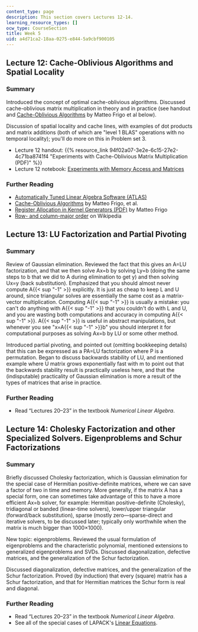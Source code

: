 ```yaml
---
content_type: page
description: This section covers Lectures 12-14.
learning_resource_types: []
ocw_type: CourseSection
title: Week 5
uid: a4d71ca2-18aa-0275-e844-5a9cbf900105
---
```


Lecture 12: Cache-Oblivious Algorithms and Spatial Locality
-----------------------------------------------------------

### Summary

Introduced the concept of optimal cache-oblivious algorithms. Discussed cache-oblivious matrix multiplication in theory and in practice (see handout and [Cache-Oblivious Algorithms](http://citeseerx.ist.psu.edu/viewdoc/summary?doi=10.1.1.34.7911) by Matteo Frigo et al below).

Discussion of spatial locality and cache lines, with examples of dot products and matrix additions (both of which are "level 1 BLAS" operations with no temporal locality); you'll do more on this in Problem set 3.

*   Lecture 12 handout: {{% resource_link 94f02a07-3e2e-6c15-27e2-4c71ba8741f4 "Experiments with Cache-Oblivious Matrix Multiplication (PDF)" %}}
*   Lecture 12 notebook: [Experiments with Memory Access and Matrices](http://nbviewer.jupyter.org/github/mitmath/18335/blob/master/notes/Memory-and-Matrices.ipynb)

### Further Reading

*   [Automatically Tuned Linear Algebra Software (ATLAS)](http://math-atlas.sourceforge.net/)
*   [Cache-Oblivious Algorithms](http://citeseerx.ist.psu.edu/viewdoc/summary?doi=10.1.1.34.7911) by Matteo Frigo, et al.
*   [Register Allocation in Kernel Generators (PDF)](http://cscads.rice.edu/workshops/july2007/autotune-slides-07/Frigo.pdf) by Matteo Frigo
*   [Row- and column-major order](http://en.wikipedia.org/wiki/Row-major_order) on Wikipedia

Lecture 13: LU Factorization and Partial Pivoting
-------------------------------------------------

### Summary

Review of Gaussian elimination. Reviewed the fact that this gives an A=LU factorization, and that we then solve Ax=b by solving Ly=b (doing the same steps to b that we did to A during elimination to get y) and then solving Ux=y (back substitution). Emphasized that you should almost never compute A{{< sup "\-1" >}} explicitly. It is just as cheap to keep L and U around, since triangular solves are essentially the same cost as a matrix-vector multiplication. Computing A{{< sup "\-1" >}} is usually a mistake: you can't do anything with A{{< sup "\-1" >}} that you couldn't do with L and U, and you are wasting both computations and accuracy in computing A{{< sup "\-1" >}}. A{{< sup "\-1" >}} is useful in abstract manipulations, but whenever you see "x=A{{< sup "\-1" >}}b" you should interpret it for computational purposes as solving Ax=b by LU or some other method.

Introduced partial pivoting, and pointed out (omitting bookkeeping details) that this can be expressed as a PA=LU factorization where P is a permutation. Began to discuss backwards stability of LU, and mentioned example where U matrix grows exponentially fast with m to point out that the backwards stability result is practically useless here, and that the (indisputable) practicality of Gaussian elimination is more a result of the types of matrices that arise in practice.

### Further Reading

*   Read “Lectures 20–23” in the textbook _Numerical Linear Algebra_.

Lecture 14: Cholesky Factorization and other Specialized Solvers. Eigenproblems and Schur Factorizations
--------------------------------------------------------------------------------------------------------

### Summary

Briefly discussed Cholesky factorization, which is Gaussian elimination for the special case of Hermitian positive-definite matrices, where we can save a factor of two in time and memory. More generally, if the matrix A has a special form, one can sometimes take advantage of this to have a more efficient Ax=b solver, for example: Hermitian positive-definite (Cholesky), tridiagonal or banded (linear-time solvers), lower/upper triangular (forward/back substitution), sparse (mostly zero—sparse-direct and iterative solvers, to be discussed later; typically only worthwhile when the matrix is much bigger than 1000×1000).

New topic: eigenproblems. Reviewed the usual formulation of eigenproblems and the characteristic polynomial, mentioned extensions to generalized eigenproblems and SVDs. Discussed diagonalization, defective matrices, and the generalization of the Schur factorization.

Discussed diagonalization, defective matrices, and the generalization of the Schur factorization. Proved (by induction) that every (square) matrix has a Schur factorization, and that for Hermitian matrices the Schur form is real and diagonal.

### Further Reading

*   Read “Lectures 20–23” in the textbook _Numerical Linear Algebra_.
*   See all of the special cases of LAPACK's [Linear Equations](http://www.netlib.org/lapack/lug/node38.html).